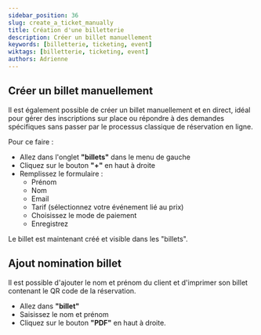 ```yaml
---
sidebar_position: 36
slug: create_a_ticket_manually
title: Création d'une billetterie
description: Créer un billet manuellement
keywords: [billetterie, ticketing, event]
wiktags: [billetterie, ticketing, event]
authors: Adrienne
---
```



## Créer un billet manuellement

Il est également possible de créer un billet manuellement et en direct, idéal pour gérer des inscriptions sur place ou répondre à des demandes spécifiques sans passer par le processus classique de réservation en ligne.

Pour ce faire :

- Allez dans l'onglet **"billets"** dans le menu de gauche  
- Cliquez sur le bouton **"+"** en haut à droite  
- Remplissez le formulaire :  
  - Prénom  
  - Nom  
  - Email  
  - Tarif (sélectionnez votre événement lié au prix)  
  - Choisissez le mode de paiement  
  - Enregistrez  

Le billet est maintenant créé et visible dans les "billets".

## Ajout nomination billet  

Il est possible d'ajouter le nom et prénom du client et d'imprimer son billet contenant le QR code de la réservation.

- Allez dans **"billet"**  
- Saisissez le nom et prénom  
- Cliquez sur le bouton **"PDF"** en haut à droite.
